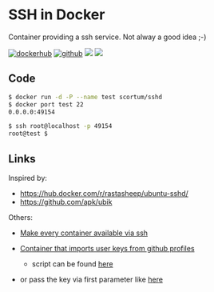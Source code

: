 # SSH in Docker

Container providing a ssh service. Not alway a good idea ;-)


[![dockerhub](https://img.shields.io/badge/docker-scortum/sshd-blue.svg)](https://hub.docker.com/r/scortum/sshd/)
[![github](https://img.shields.io/badge/github-scortum/sshd-lightgrey.svg)](https://github.com/scortum/sshd)
[![](https://images.microbadger.com/badges/image/scortum/sshd.svg)](https://microbadger.com/images/scortum/sshd "Get your own image badge on microbadger.com")
[![](https://images.microbadger.com/badges/version/scortum/sshd.svg)](https://microbadger.com/images/scortum/sshd "Get your own version badge on microbadger.com")



## Code


```bash
$ docker run -d -P --name test scortum/sshd
$ docker port test 22
0.0.0.0:49154

$ ssh root@localhost -p 49154
root@test $
```


## Links

Inspired by:
* https://hub.docker.com/r/rastasheep/ubuntu-sshd/
* https://github.com/apk/ubik


Others:

* [Make every container available via ssh](https://github.com/jeroenpeeters/docker-ssh)

* [Container that imports user keys from github profiles](https://github.com/million12/docker-php-app-ssh)

  * script can be found [here](https://github.com/million12/docker-php-app-ssh/blob/master/container-files/github-keys.sh)



* or pass the key via first parameter like [here](https://github.com/robvanmieghem/docker-sshd/blob/master/entry.sh)

